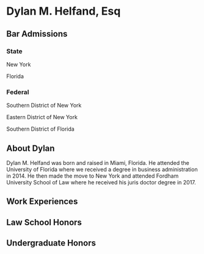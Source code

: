 # **Dylan M. Helfand, Esq**

## Bar Admissions
### State 
 New York
 
 Florida 
 ### Federal 
 Southern District of New York
 
 Eastern District of New York
 
 Southern District of Florida 
  
## About Dylan

Dylan M. Helfand was born and raised in Miami, Florida. He attended the University of Florida where we received a degree in business administration in 2014. He then made the move to New York and attended Fordham University School of Law where he received his juris doctor degree in 2017. 

## Work Experiences

## Law School Honors 

## Undergraduate Honors
